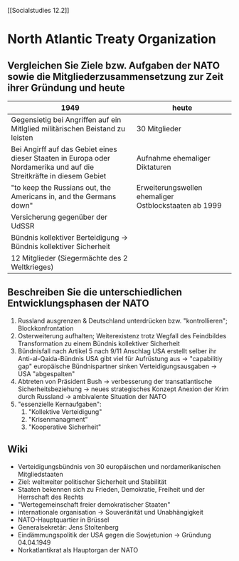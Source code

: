 [[Socialstudies  12.2]]
# North Atlantic Treaty Organization
## Vergleichen Sie Ziele bzw. Aufgaben der NATO sowie die Mitgliederzusammensetzung zur Zeit ihrer Gründung und heute
| 1949                                                                                                                 | heute                                                 |
| -------------------------------------------------------------------------------------------------------------------- | ----------------------------------------------------- |
| Gegensietig bei Angriffen auf ein Mitlglied militärischen Beistand zu leisten                                        | 30 Mitglieder                                         |
| Bei Angirff auf das Gebiet eines dieser Staaten in Europa oder Nordamerika und auf die Streitkräfte in diesem Gebiet | Aufnahme ehemaliger Diktaturen                        |
| "to keep the Russians out, the Americans in, and the Germans down"                                                   | Erweiterungswellen ehemaliger Ostblockstaaten ab 1999 |
| Versicherung gegenüber der UdSSR                                                                                     |                                                       |
| Bündnis kollektiver Berteidigung -> Bündnis kollektiver Sicherheit                                                   |                                                       |
| 12 Mitglieder (Siegermächte des 2 Weltkrieges)                                                                       |                                                       |
## Beschreiben Sie die unterschiedlichen Entwicklungsphasen der NATO
1. Russland ausgrenzen & Deutschland unterdrücken bzw. "kontrollieren"; Blockkonfrontation
2. Osterweiterung aufhalten; Weiterexistenz trotz Wegfall des Feindbildes
   Transformation zu einem Bündnis kollektiver Sicherheit
3. Bündnisfall nach Artikel 5 nach 9/11 Anschlag
   USA erstellt selber ihr Anti-al-Qaida-Bündnis
   USA gibt viel für Aufrüstung aus -> "capabilitiy gap"
   europäische Bündnispartner sinken Verteidigungsausgaben
   -> USA "abgespalten"
4. Abtreten von Präsident Bush -> verbesserung der transatlantische Sicherheitsbeziehung
   -> neues strategisches Konzept
   Anexion der Krim durch Russland -> ambivalente Situation der NATO
5. "essenzielle Kernaufgaben": 
	1. "Kollektive Verteidigung"
	2. "Krisenmanagment"
	3. "Kooperative Sicherheit"


## Wiki
- Verteidigungsbündnis von 30 europäischen und nordamerikanischen Mitgliedstaaten
- Ziel: weltweiter politischer Sicherheit und Stabilität
- Staaten bekennen sich zu Frieden, Demokratie, Freiheit und der Herrschaft des Rechts
- "Wertegemeinschaft freier demokratischer Staaten"
- internationale organisation -> Souveränität und Unabhängigkeit
- NATO-Hauptquartier in Brüssel
- Generalsekretär: Jens Stoltenberg
- Eindämmungspolitik der USA gegen die Sowjetunion -> Gründung 04.04.1949
- Norkatlantikrat als Hauptorgan der NATO